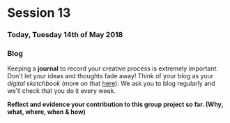 # Session 13

### Today, Tuesday 14th of May 2018

### Blog

Keeping a **journal** to record your creative process is extremely important. Don't let your ideas and thoughts fade away! Think of your blog as your *digital sketchbook* (more on that [here](https://github.com/RavensbourneWebMedia/Blogging#why-blogging)). We ask you to blog regularly and we'll check that you do it every week.

**Reflect and evidence your contribution to this group project so far. (Why, what, where, when & how)**
